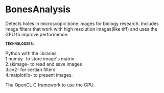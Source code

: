 # BonesAnalysis
Detects holes in microscopic bone images for biology research. 
Includes image filters that work with high resolution images(like tiff) and uses the GPU to improve performence.

**`TECHNOLOGIES:`**

Python with the libraries:                                                                                                                      
      1.numpy- to store image's matrix                                                                                                                 
      2.skimage- to read and save images                                                                                                                 
      3.cv2- for certian filters                                                                                                                
      4.matplotlib- to present images.                                                                                                                

The OpenCL C framework to use the GPU.